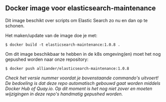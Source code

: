 ## Docker image voor elasticsearch-maintenance

Dit image beschikt over scripts om Elastic Search zo nu en dan op te schonen.

Het maken/update van de image doe je met:
```console
$ docker build -t elasticsearch-maintenance:1.0.8 .
```

Om dit image beschikbaar te hebben in de k8s omgeving(en) moet het nog gepushed worden naar onze repository:
```console
$ docker push alliander/elasticsearch-maintenance:1.0.8
```

*Check het versie nummer voordat je bovenstaande commando's uitvoert! De bedoeling is dat deze repo automatisch gebouwd gaat worden middels Docker Hub of Quay.io. Op dit moment is het nog niet zover en moeten wijzigingen in deze repo's handmatig gepushed worden.*